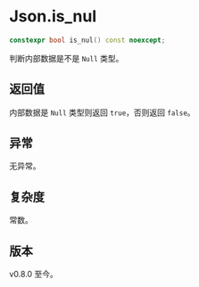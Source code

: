 # **Json.is_nul**

```cpp
constexpr bool is_nul() const noexcept;
```

判断内部数据是不是 `Null` 类型。

## 返回值

内部数据是 `Null` 类型则返回 `true`，否则返回 `false`。

## 异常

无异常。

## 复杂度

常数。

## 版本

v0.8.0 至今。